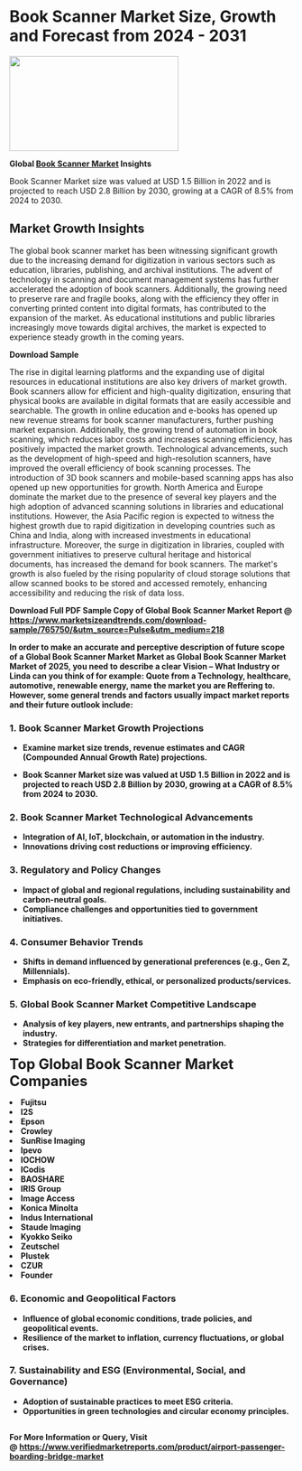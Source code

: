 <H1>Book Scanner Market Size, Growth and Forecast from 2024 - 2031</H1><img class="aligncenter size-medium wp-image-584254" src="https://thirdeyenews.in/wp-content/uploads/2024/09/Global-Market-Research-300x168.jpeg" alt="" width="300" height="168" /><p><strong>Global&nbsp;<a href="https://www.marketsizeandtrends.com/download-sample/765750/&amp;utm_source=Pulse&amp;utm_medium=218">Book Scanner Market</a> Insights</strong></p><p>Book Scanner Market size was valued at USD 1.5 Billion in 2022 and is projected to reach USD 2.8 Billion by 2030, growing at a CAGR of 8.5% from 2024 to 2030.</p><p><h2>Market Growth Insights</h2> <p>The global book scanner market has been witnessing significant growth due to the increasing demand for digitization in various sectors such as education, libraries, publishing, and archival institutions. The advent of technology in scanning and document management systems has further accelerated the adoption of book scanners. Additionally, the growing need to preserve rare and fragile books, along with the efficiency they offer in converting printed content into digital formats, has contributed to the expansion of the market. As educational institutions and public libraries increasingly move towards digital archives, the market is expected to experience steady growth in the coming years.</p> <p><strong>Download Sample</strong></p> <p>The rise in digital learning platforms and the expanding use of digital resources in educational institutions are also key drivers of market growth. Book scanners allow for efficient and high-quality digitization, ensuring that physical books are available in digital formats that are easily accessible and searchable. The growth in online education and e-books has opened up new revenue streams for book scanner manufacturers, further pushing market expansion. Additionally, the growing trend of automation in book scanning, which reduces labor costs and increases scanning efficiency, has positively impacted the market growth. Technological advancements, such as the development of high-speed and high-resolution scanners, have improved the overall efficiency of book scanning processes. The introduction of 3D book scanners and mobile-based scanning apps has also opened up new opportunities for growth. North America and Europe dominate the market due to the presence of several key players and the high adoption of advanced scanning solutions in libraries and educational institutions. However, the Asia Pacific region is expected to witness the highest growth due to rapid digitization in developing countries such as China and India, along with increased investments in educational infrastructure. Moreover, the surge in digitization in libraries, coupled with government initiatives to preserve cultural heritage and historical documents, has increased the demand for book scanners. The market's growth is also fueled by the rising popularity of cloud storage solutions that allow scanned books to be stored and accessed remotely, enhancing accessibility and reducing the risk of data loss. <p><strong></p><p><span class=""><strong>Download Full PDF Sample Copy of Global Book Scanner Market Report</strong> @ <a href="https://www.marketsizeandtrends.com/download-sample/765750/&amp;utm_source=Pulse&amp;utm_medium=218" target="_blank">https://www.marketsizeandtrends.com/download-sample/765750/&amp;utm_source=Pulse&amp;utm_medium=218</a></span></p><p>In order to make an accurate and perceptive description of future scope of a Global&nbsp;Book Scanner Market Market as Global&nbsp;Book Scanner Market Market of 2025, you need to describe a clear Vision &ndash; What Industry or Linda can you think of for example: Quote from a Technology, healthcare, automotive, renewable energy, name the market you are Reffering to. However, some general trends and factors usually impact market reports and their future outlook include:</p><h3>1.&nbsp;<strong>Book Scanner Market Growth Projections</strong></h3><ul><li>Examine market size trends, revenue estimates and CAGR (Compounded Annual Growth Rate) projections.</li><li><p>Book Scanner Market size was valued at USD 1.5 Billion in 2022 and is projected to reach USD 2.8 Billion by 2030, growing at a CAGR of 8.5% from 2024 to 2030.</p></li></ul><h3>2.&nbsp;<strong>Book Scanner Market Technological Advancements</strong></h3><ul><li>Integration of AI, IoT, blockchain, or automation in the industry.</li><li>Innovations driving cost reductions or improving efficiency.</li></ul><h3>3.&nbsp;<strong>Regulatory and Policy Changes</strong></h3><ul><li>Impact of global and regional regulations, including sustainability and carbon-neutral goals.</li><li>Compliance challenges and opportunities tied to government initiatives.</li></ul><h3>4.&nbsp;<strong>Consumer Behavior Trends</strong></h3><ul><li>Shifts in demand influenced by generational preferences (e.g., Gen Z, Millennials).</li><li>Emphasis on eco-friendly, ethical, or personalized products/services.</li></ul><h3>5.&nbsp;<strong>Global Book Scanner Market Competitive Landscape</strong></h3><ul><li>Analysis of key players, new entrants, and partnerships shaping the industry.</li><li>Strategies for differentiation and market penetration.</li></ul><p data-pm-slice="1 1 []"><span style="color: inherit; font-family: inherit; font-size: 25px;">Top Global Book Scanner Market Companies</span></p><div class="" data-test-id=""><p><li>Fujitsu</li><li> I2S</li><li> Epson</li><li> Crowley</li><li> SunRise Imaging</li><li> Ipevo</li><li> IOCHOW</li><li> ICodis</li><li> BAOSHARE</li><li> IRIS Group</li><li> Image Access</li><li> Konica Minolta</li><li> Indus International</li><li> Staude Imaging</li><li> Kyokko Seiko</li><li> Zeutschel</li><li> Plustek</li><li> CZUR</li><li> Founder</li></p></div><h3>6.&nbsp;<strong>Economic and Geopolitical Factors</strong></h3><ul><li>Influence of global economic conditions, trade policies, and geopolitical events.</li><li>Resilience of the market to inflation, currency fluctuations, or global crises.</li></ul><h3>7.&nbsp;<strong>Sustainability and ESG (Environmental, Social, and Governance)</strong></h3><ul><li>Adoption of sustainable practices to meet ESG criteria.</li><li>Opportunities in green technologies and circular economy principles.</li></ul><h2><strong style="font-size: 14px;">For More Information or Query, Visit @&nbsp;</strong><a style="background-color: #ffffff; font-size: 14px;" href="https://www.marketsizeandtrends.com/report/book-scanner-market/" target="_blank">https://www.verifiedmarketreports.com/product/airport-passenger-boarding-bridge-market</a></h2>
